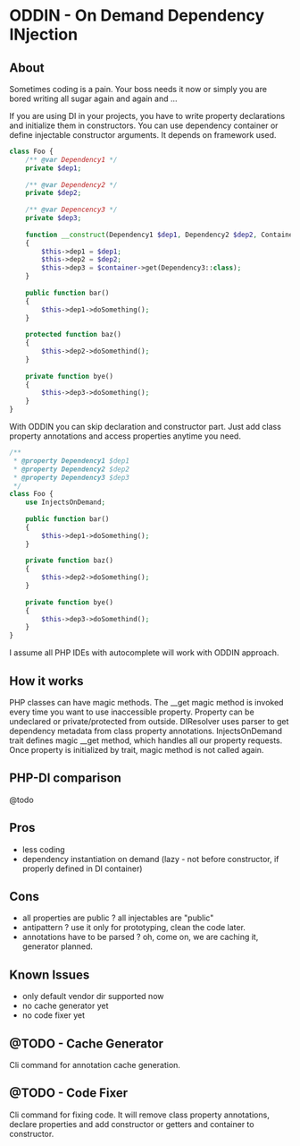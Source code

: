 # ODDIN - On Demand Dependency INjection

## About
Sometimes coding is a pain. Your boss needs it now or simply you are bored writing all 
sugar again and again and ...

If you are using DI in your projects, you have to write property declarations and initialize them in constructors.
You can use dependency container or define injectable constructor arguments. It depends on framework used.
```php
class Foo {
    /** @var Dependency1 */
    private $dep1;
    
    /** @var Dependency2 */
    private $dep2;
    
    /** @var Depencency3 */
    private $dep3;
    
    function __construct(Dependency1 $dep1, Dependency2 $dep2, Container $container)
    {
        $this->dep1 = $dep1;
        $this->dep2 = $dep2;
        $this->dep3 = $container->get(Dependency3::class);
    }
    
    public function bar() 
    {
        $this->dep1->doSomething();
    }
    
    protected function baz()
    {
        $this->dep2->doSomethind();
    }
    
    private function bye() 
    {
        $this->dep3->doSomething();
    }
}

```
With ODDIN you can skip declaration and constructor part. Just add class property annotations and access properties anytime you need. 
```php
/**
 * @property Dependency1 $dep1
 * @property Dependency2 $dep2
 * @property Dependency3 $dep3
 */
class Foo {
    use InjectsOnDemand;
    
    public function bar() 
    {
        $this->dep1->doSomething();
    }
    
    private function baz() 
    {
        $this->dep2->doSomething();
    }
    
    private function bye()
    {
        $this->dep3->doSomethind();
    }
}
```
I assume all PHP IDEs with autocomplete will work with ODDIN approach.

## How it works
PHP classes can have magic methods. The __get magic method is invoked every time you want to use inaccessible property.
Property can be undeclared or private/protected from outside.
DIResolver uses parser to get dependency metadata from class property annotations.
InjectsOnDemand trait defines magic __get method, which handles all our property requests.
Once property is initialized by trait, magic method is not called again.

## PHP-DI comparison
@todo

## Pros
* less coding
* dependency instantiation on demand (lazy - not before constructor, if properly defined in DI container)

## Cons
* all properties are public ? all injectables are "public"
* antipattern ? use it only for prototyping, clean the code later.
* annotations have to be parsed ? oh, come on, we are caching it, generator planned.

## Known Issues
* only default vendor dir supported now
* no cache generator yet
* no code fixer yet

## @TODO - Cache Generator
Cli command for annotation cache generation.

## @TODO - Code Fixer
Cli command for fixing code. It will remove class property annotations, 
declare properties and add constructor or getters and container to constructor. 
